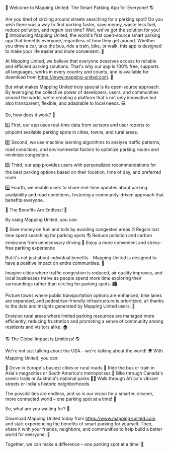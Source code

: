 🚀 Welcome to Mapping United: The Smart Parking App for Everyone! 🌎

Are you tired of circling around streets searching for a parking spot? Do you wish there was a way to find parking faster, save money, waste less fuel, reduce pollution, and regain lost time? Well, we've got the solution for you! 🚀 Introducing Mapping United, the world's first open-source smart parking app that benefits everyone, regardless of how they get around. Whether you drive a car, take the bus, ride a train, bike, or walk, this app is designed to make your life easier and more convenient. 💪

At Mapping United, we believe that everyone deserves access to reliable and efficient parking solutions. That's why our app is 100% free, supports all languages, works in every country and county, and is available for download from https://www.mapping-united.com. 📲

But what makes Mapping United truly special is its open-source approach. By leveraging the collective power of developers, users, and communities around the world, we're creating a platform that's not only innovative but also transparent, flexible, and adaptable to local needs. 💻

So, how does it work? 🤔

1️⃣ First, our app uses real-time data from sensors and user reports to pinpoint available parking spots in cities, towns, and rural areas.

2️⃣ Second, we use machine learning algorithms to analyze traffic patterns, road conditions, and environmental factors to optimize parking routes and minimize congestion.

3️⃣ Third, our app provides users with personalized recommendations for the best parking options based on their location, time of day, and preferred route.

4️⃣ Fourth, we enable users to share real-time updates about parking availability and road conditions, fostering a community-driven approach that benefits everyone.

🌟 The Benefits Are Endless! 🌟

By using Mapping United, you can:

💸 Save money on fuel and tolls by avoiding congested areas
⏰ Regain lost time spent searching for parking spots
🌎 Reduce pollution and carbon emissions from unnecessary driving
💪 Enjoy a more convenient and stress-free parking experience

But it's not just about individual benefits – Mapping United is designed to have a positive impact on entire communities. 🤝

Imagine cities where traffic congestion is reduced, air quality improves, and local businesses thrive as people spend more time exploring their surroundings rather than circling for parking spots. 🏙️

Picture towns where public transportation options are enhanced, bike lanes are expanded, and pedestrian-friendly infrastructure is prioritized, all thanks to the data and insights generated by Mapping United users. 🚌

Envision rural areas where limited parking resources are managed more efficiently, reducing frustration and promoting a sense of community among residents and visitors alike. 🏠

🌎 The Global Impact is Limitless! 🌎

We're not just talking about the USA – we're talking about the world! 🌍 With Mapping United, you can:

🚗 Drive in Europe's busiest cities or rural roads
🚌 Ride the bus or train in Asia's megacities or South America's metropolises
🛵️ Bike through Canada's scenic trails or Australia's national parks
🏃‍♂️ Walk through Africa's vibrant streets or India's historic neighborhoods

The possibilities are endless, and so is our vision for a smarter, cleaner, more connected world – one parking spot at a time! 🌟

So, what are you waiting for? 🤔

Download Mapping United today from https://www.mapping-united.com and start experiencing the benefits of smart parking for yourself. Then, share it with your friends, neighbors, and communities to help build a better world for everyone. 📢

Together, we can make a difference – one parking spot at a time! 💪